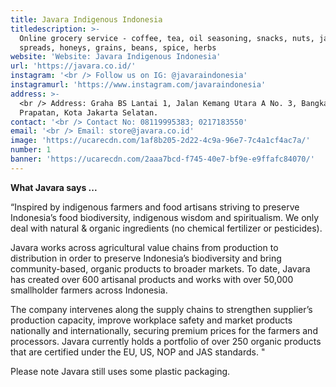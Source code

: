 ```yaml
---
title: Javara Indigenous Indonesia
titledescription: >-
  Online grocery service - coffee, tea, oil seasoning, snacks, nuts, jams,
  spreads, honeys, grains, beans, spice, herbs
website: 'Website: Javara Indigenous Indonesia'
url: 'https://javara.co.id/'
instagram: '<br /> Follow us on IG: @javaraindonesia'
instagramurl: 'https://www.instagram.com/javaraindonesia'
address: >-
  <br /> Address: Graha BS Lantai 1, Jalan Kemang Utara A No. 3, Bangka, Mampang
  Prapatan, Kota Jakarta Selatan.
contact: '<br /> Contact No: 08119995383; 0217183550'
email: '<br /> Email: store@javara.co.id'
image: 'https://ucarecdn.com/1af8b205-2d22-4c9a-96e7-7c4a1cf4ac7a/'
number: 1
banner: 'https://ucarecdn.com/2aaa7bcd-f745-40e7-bf9e-e9ffafc84070/'
---
```

**What Javara says ...**

“Inspired by indigenous farmers and food artisans striving to preserve Indonesia’s food biodiversity, indigenous wisdom and spiritualism. We only deal with natural & organic ingredients (no chemical fertilizer or pesticides). 

Javara works across agricultural value chains from production to distribution in order to preserve Indonesia’s biodiversity and bring community-based, organic products to broader markets. To date, Javara has created over 600 artisanal products and works with over 50,000 smallholder farmers across Indonesia.

The company intervenes along the supply chains to strengthen supplier’s production capacity, improve workplace safety and market products nationally and internationally, securing premium prices for the farmers and processors. Javara currently holds a portfolio of over 250 organic products that are certified under the EU, US, NOP and JAS standards. "

Please note Javara still uses some plastic packaging.
